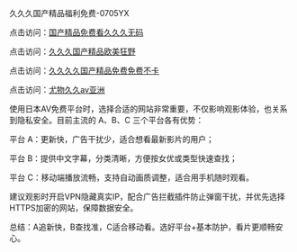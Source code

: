 久久久国产精品福利免费-0705YX

点击访问：<a href="https://gfd-5xg.pages.dev/">国产精品免费看久久久无码</a>

点击访问：<a href="https://fdhf-454.pages.dev/">久久久国产精品欧美狂野</a>

点击访问：<a href="https://bered.pages.dev/">久久久久国产精品免费免费不卡</a>

点击访问：<a href="https://rtj-3zo.pages.dev/">尤物久久av亚洲</a>

使用日本AV免费平台时，选择合适的网站非常重要，不仅影响观影体验，也关系到隐私安全。目前主流的 A、B、C 三个平台各有优势：

平台 A：更新快，广告干扰少，适合想看最新影片的用户；

平台 B：提供中文字幕，分类清晰，方便按女优或类型快速查找；

平台 C：移动端播放流畅，支持自动画质调整，适合用手机随时观看。

建议观影时开启VPN隐藏真实IP，配合广告拦截插件防止弹窗干扰，并优先选择HTTPS加密的网站，保障数据安全。

总结：A追新快，B查找准，C适合移动看。选好平台+基本防护，看片更顺畅安心。

<span style="display:none;">[Canonical link](https://github.com/nam20250705/so42 ）</span>
